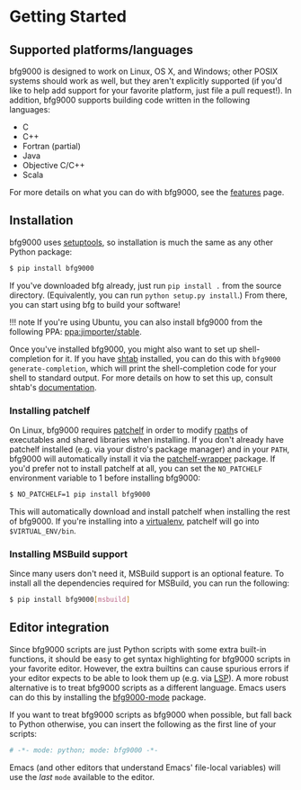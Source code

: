 # Getting Started

## Supported platforms/languages

bfg9000 is designed to work on Linux, OS X, and Windows; other POSIX systems
should work as well, but they aren't explicitly supported (if you'd like to help
add support for your favorite platform, just file a pull request!). In addition,
bfg9000 supports building code written in the following languages:

* C
* C++
* Fortran (partial)
* Java
* Objective C/C++
* Scala

For more details on what you can do with bfg9000, see the
[features](features.md) page.

## Installation

bfg9000 uses [setuptools](https://pythonhosted.org/setuptools/), so installation
is much the same as any other Python package:

```sh
$ pip install bfg9000
```

If you've downloaded bfg already, just run `pip install .` from the source
directory. (Equivalently, you can run `python setup.py install`.) From there,
you can start using bfg to build your software!

!!! note
    If you're using Ubuntu, you can also install bfg9000 from the following PPA:
    [ppa:jimporter/stable][ppa].

Once you've installed bfg9000, you might also want to set up shell-completion
for it. If you have [shtab][shtab] installed, you can do this with
`bfg9000 generate-completion`, which will print the shell-completion code for
your shell to standard output. For more details on how to set this up, consult
shtab's [documentation][shtab-setup].

### Installing patchelf

On Linux, bfg9000 requires [patchelf][patchelf] in order to modify
[rpath][rpath]s of executables and shared libraries when installing. If you
don't already have patchelf installed (e.g. via your distro's package manager)
and in your `PATH`, bfg9000 will automatically install it via the
[patchelf-wrapper][patchelf-wrapper] package. If you'd prefer not to install
patchelf at all, you can set the `NO_PATCHELF` environment variable to 1 before
installing bfg9000:

```sh
$ NO_PATCHELF=1 pip install bfg9000
```

This will automatically download and install patchelf when installing the rest
of bfg9000. If you're installing into a [virtualenv][virtualenv], patchelf will
go into `$VIRTUAL_ENV/bin`.

### Installing MSBuild support

Since many users don't need it, MSBuild support is an optional feature. To
install all the dependencies required for MSBuild, you can run the following:

```sh
$ pip install bfg9000[msbuild]
```

## Editor integration

Since bfg9000 scripts are just Python scripts with some extra built-in
functions, it should be easy to get syntax highlighting for bfg9000 scripts in
your favorite editor. However, the extra builtins can cause spurious errors if
your editor expects to be able to look them up (e.g. via [LSP][lsp]). A more
robust alternative is to treat bfg9000 scripts as a different language. Emacs
users can do this by installing the [bfg9000-mode][bfg9000-mode] package.

If you want to treat bfg9000 scripts as bfg9000 when possible, but fall back to
Python otherwise, you can insert the following as the first line of your
scripts:

```python
# -*- mode: python; mode: bfg9000 -*-
```

Emacs (and other editors that understand Emacs' file-local variables) will use
the *last* `mode` available to the editor.

[ppa]: https://launchpad.net/~jimporter/+archive/ubuntu/stable
[shtab]: https://github.com/iterative/shtab
[shtab-setup]: https://github.com/iterative/shtab#cli-usage
[patchelf]: https://nixos.org/patchelf.html
[rpath]: https://en.wikipedia.org/wiki/Rpath
[patchelf-wrapper]: https://pypi.python.org/pypi/patchelf-wrapper
[virtualenv]: https://virtualenv.readthedocs.org/en/latest/
[lsp]: https://langserver.org/
[bfg9000-mode]: https://github.com/jimporter/bfg9000-mode
